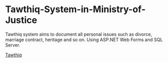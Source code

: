 # Tawthiq-System-in-Ministry-of-Justice
Tawthiq system aims to document all personal issues such as divorce, marriage contract, heritage and so on. 
Using ASP.NET Web Forms and SQL Server.

[Tawthiq](https://inhaatportal.moj.gov.sa/HomePage.aspx)
